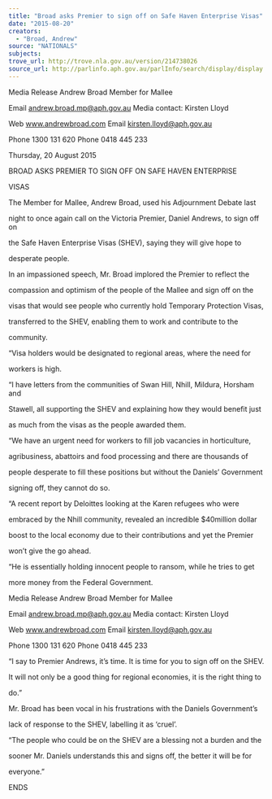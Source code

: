 ```yaml
---
title: "Broad asks Premier to sign off on Safe Haven Enterprise Visas"
date: "2015-08-20"
creators:
  - "Broad, Andrew"
source: "NATIONALS"
subjects:
trove_url: http://trove.nla.gov.au/version/214738026
source_url: http://parlinfo.aph.gov.au/parlInfo/search/display/display.w3p;query=Id%3A%22media/pressrel/4024101%22
---
```


 Media Release  Andrew Broad  Member for Mallee 

 Email     andrew.broad.mp@aph.gov.au     Media contact:  Kirsten Lloyd 

 Web       www.andrewbroad.com  Email   kirsten.lloyd@aph.gov.au  

 Phone    1300 131 620   Phone   0418 445 233 

 

 Thursday, 20 August 2015  

 BROAD ASKS PREMIER TO SIGN OFF ON SAFE HAVEN ENTERPRISE 

 VISAS 

 The Member for Mallee, Andrew Broad, used his Adjournment Debate last 

 night to once again call on the Victoria Premier, Daniel Andrews, to sign off on 

 the Safe Haven Enterprise Visas (SHEV), saying they will give hope to 

 desperate people. 

 In an impassioned speech, Mr. Broad implored the Premier to reflect the 

 compassion and optimism of the people of the Mallee and sign off on the 

 visas that would see people who currently hold Temporary Protection Visas, 

 transferred to the SHEV, enabling them to work and contribute to the 

 community. 

 “Visa holders would be designated to regional areas, where the need for 

 workers is high. 

 “I have letters from the communities of Swan Hill, Nhill, Mildura, Horsham and 

 Stawell, all supporting the SHEV and explaining how they would benefit just 

 as much from the visas as the people awarded them. 

 “We have an urgent need for workers to fill job vacancies in horticulture, 

 agribusiness, abattoirs and food processing and there are thousands of 

 people desperate to fill these positions but without the Daniels’ Government 

 signing off, they cannot do so. 

 “A recent report by Deloittes looking at the Karen refugees who were 

 embraced by the Nhill community, revealed an incredible $40million dollar 

 boost to the local economy due to their contributions and yet the Premier 

 won’t give the go ahead. 

 “He is essentially holding innocent people to ransom, while he tries to get 

 more money from the Federal Government. 

 

 Media Release  Andrew Broad  Member for Mallee 

 Email     andrew.broad.mp@aph.gov.au     Media contact:  Kirsten Lloyd 

 Web       www.andrewbroad.com  Email   kirsten.lloyd@aph.gov.au  

 Phone    1300 131 620   Phone   0418 445 233 

 

 “I say to Premier Andrews, it’s time. It is time for you to sign off on the SHEV. 

 It will not only be a good thing for regional economies, it is the right thing to 

 do.” 

 Mr. Broad has been vocal in his frustrations with the Daniels Government’s 

 lack of response to the SHEV, labelling it as ‘cruel’. 

 “The people who could be on the SHEV are a blessing not a burden and the 

 sooner Mr. Daniels understands this and signs off, the better it will be for 

 everyone.” 

 ENDS 

